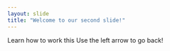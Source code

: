 ```yaml
---
layout: slide
title: "Welcome to our second slide!"
---
```

Learn how to work this
Use the left arrow to go back!
